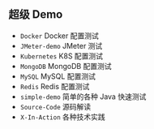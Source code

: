 ## 超级 Demo
- `Docker` Docker 配置测试
- `JMeter-demo` JMeter 测试
- `Kubernetes` K8S 配置测试
- `MongoDB` MongoDB 配置测试
- `MySQL` MySQL 配置测试
- `Redis` Redis 配置测试
- `simple-demo` 简单的各种 Java 快速测试
- `Source-Code` 源码解读
- `X-In-Action` 各种技术实践